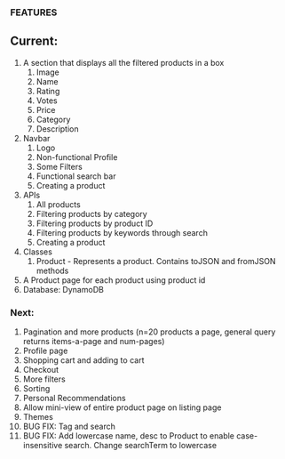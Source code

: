 ### FEATURES
## Current:
1. A section that displays all the filtered products in a box
    1. Image
    2. Name
    3. Rating
    4. Votes
    5. Price
    6. Category
    7. Description
2. Navbar
    1. Logo
    2. Non-functional Profile
    3. Some Filters
    4. Functional search bar
    5. Creating a product
3. APIs
    1. All products
    2. Filtering products by category
    3. Filtering products by product ID
    4. Filtering products by keywords through search
    5. Creating a product
4. Classes
    1. Product - Represents a product. Contains toJSON and fromJSON methods
5. A Product page for each product using product id
6. Database: DynamoDB

### Next:
1. Pagination and more products (n=20 products a page, general query returns items-a-page and num-pages)
2. Profile page
3. Shopping cart and adding to cart
4. Checkout
5. More filters
6. Sorting
7. Personal Recommendations
8. Allow mini-view of entire product page on listing page
9. Themes
10. BUG FIX: Tag and search
11. BUG FIX: Add lowercase name, desc to Product to enable case-insensitive search. Change searchTerm to lowercase